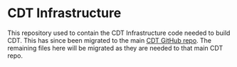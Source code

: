 CDT Infrastructure
==================

This repository used to contain the CDT Infrastructure code needed to build CDT. 
This has since been migrated to the main [CDT GitHub repo](https://github.com/eclipse-cdt/cdt).
The remaining files here will be migrated as they are needed to that main CDT repo.
